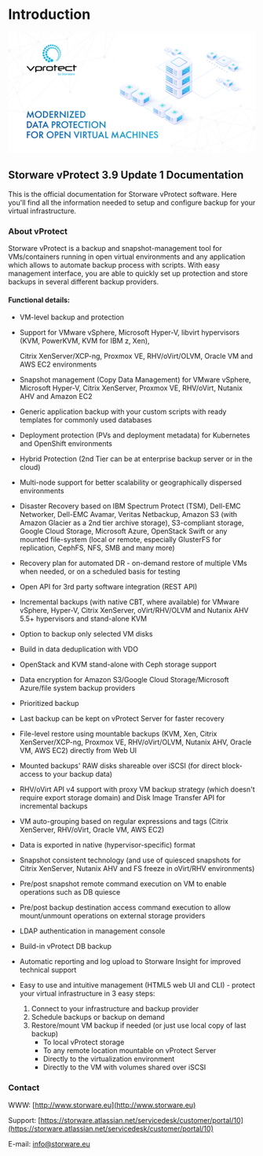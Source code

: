 # Introduction

![](.gitbook/assets/vprotect_gitbook.png)

## Storware vProtect 3.9 Update 1 Documentation

This is the official documentation for Storware vProtect software. Here you'll find all the information needed to setup and configure backup for your virtual infrastructure.

### About vProtect

Storware vProtect is a backup and snapshot-management tool for VMs/containers running in open virtual environments and any application which allows to automate backup process with scripts. With easy management interface, you are able to quickly set up protection and store backups in several different backup providers.

#### Functional details:

* VM-level backup and protection
* Support for VMware vSphere, Microsoft Hyper-V, libvirt hypervisors \(KVM, PowerKVM, KVM for IBM z, Xen\),

  Citrix XenServer/XCP-ng, Proxmox VE, RHV/oVirt/OLVM, Oracle VM and AWS EC2 environments

* Snapshot management \(Copy Data Management\) for VMware vSphere, Microsoft Hyper-V, Citrix XenServer, Proxmox VE, RHV/oVirt, Nutanix AHV and Amazon EC2
* Generic application backup with your custom scripts with ready templates for commonly used databases
* Deployment protection \(PVs and deployment metadata\) for Kubernetes and OpenShift environments
* Hybrid Protection \(2nd Tier can be at enterprise backup server or in the cloud\)
* Multi-node support for better scalability or geographically dispersed environments
* Disaster Recovery based on IBM Spectrum Protect \(TSM\), Dell-EMC Networker, Dell-EMC Avamar, Veritas Netbackup, Amazon S3 \(with Amazon Glacier as a 2nd tier archive storage\), S3-compliant storage, Google Cloud Storage, Microsoft Azure, OpenStack Swift or any mounted file-system \(local or remote, especially GlusterFS for replication, CephFS, NFS, SMB and many more\)
* Recovery plan for automated DR - on-demand restore of multiple VMs when needed, or on a scheduled basis for testing
* Open API for 3rd party software integration \(REST API\)
* Incremental backups \(with native CBT, where available\) for VMware vSphere, Hyper-V, Citrix XenServer, oVirt/RHV/OLVM and Nutanix AHV 5.5+ hypervisors and stand-alone KVM
* Option to backup only selected VM disks
* Build in data deduplication with VDO
* OpenStack and KVM stand-alone with Ceph storage support
* Data encryption for Amazon S3/Google Cloud Storage/Microsoft Azure/file system backup providers
* Prioritized backup
* Last backup can be kept on vProtect Server for faster recovery
* File-level restore using mountable backups \(KVM, Xen, Citrix XenServer/XCP-ng, Proxmox VE, RHV/oVirt/OLVM, Nutanix AHV, Oracle VM, AWS EC2\) directly from Web UI
* Mounted backups' RAW disks shareable over iSCSI \(for direct block-access to your backup data\)
* RHV/oVirt API v4 support with proxy VM backup strategy \(which doesn't require export storage domain\) and Disk Image Transfer API for incremental backups
* VM auto-grouping based on regular expressions and tags \(Citrix XenServer, RHV/oVirt, Oracle VM, AWS EC2\)
* Data is exported in native \(hypervisor-specific\) format
* Snapshot consistent technology \(and use of quiesced snapshots for Citrix XenServer, Nutanix AHV and FS freeze in oVirt/RHV environments\)
* Pre/post snapshot remote command execution on VM to enable operations such as DB quiesce
* Pre/post backup destination access command execution to allow mount/unmount operations on external storage providers
* LDAP authentication in management console
* Build-in vProtect DB backup
* Automatic reporting and log upload to Storware Insight for improved technical support
* Easy to use and intuitive management \(HTML5 web UI and CLI\) - protect your virtual infrastructure in 3 easy steps:
  1. Connect to your infrastructure and backup provider
  2. Schedule backups or backup on demand
  3. Restore/mount VM backup if needed \(or just use local copy of last backup\)
     * To local vProtect storage
     * To any remote location mountable on vProtect Server
     * Directly to the virtualization environment
     * Directly to the VM with volumes shared over iSCSI

### Contact

WWW: [http://www.storware.eu](http://www.storware.eu)

Support: [https://storware.atlassian.net/servicedesk/customer/portal/10](https://storware.atlassian.net/servicedesk/customer/portal/10)

E-mail: [info@storware.eu](mailto:info@storware.eu)

